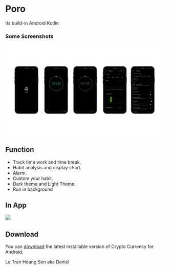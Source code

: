 # Poro
Its build-in Android Kotlin
### Some Screenshots
<p float="left">
  <img src="resources/hinh.png" width="1280" />
</p>

## Function
* Track time work and time break.
* Habit analysis and display chart.
* Alarm.
* Custom your habit.
* Dark theme and Light Theme.
* Run in background

## In App
<img src="resources/video.gif" height="300em"/>

## Download
You can [download](resources/poro.apk) the latest installable version of Crypto Currency for Android.

Le Tran Hoang Son aka Daniel